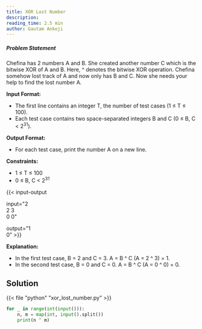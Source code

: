 ```yaml
---
title: XOR Lost Number
description:
reading_time: 2.5 min
author: Gautam Ankoji
---
```


##### Problem Statement

Chefina has 2 numbers A and B. She created another number C which is the bitwise XOR of A and B. Here, ^ denotes the bitwise XOR operation. Chefina somehow lost track of A and now only has B and C. Now she needs your help to find the lost number A.

**Input Format:**

* The first line contains an integer T, the number of test cases (1 ≤ T ≤ 100).
* Each test case contains two space-separated integers B and C (0 ≤ B, C < 2<sup>31</sup>).

**Output Format:**

* For each test case, print the number A on a new line.

**Constraints:**

* 1 ≤ T ≤ 100
* 0 ≤ B, C < 2<sup>31</sup>

{{< input-output

input="2</br>2 3</br>0 0"

output="1</br>0" >}}

**Explanation:**

* In the first test case, B = 2 and C = 3. A = B ^ C (A = 2 ^ 3) = 1.
* In the second test case, B = 0 and C = 0. A = B ^ C (A = 0 ^ 0) = 0.

## Solution

<!-- **Approach:** -->

{{< file "python" "xor_lost_number.py" >}}

```py
for _ in range(int(input())):
    n, m = map(int, input().split())
    print(n ^ m)
```
